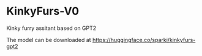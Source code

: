 # KinkyFurs-V0
Kinky furry assitant based on GPT2

The model can be downloaded at https://huggingface.co/sparki/kinkyfurs-gpt2
